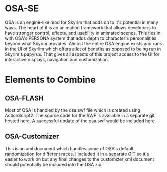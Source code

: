 # OSA-SE

OSA is an engine-like mod for Skyrim that adds on to it's potential in many ways. The heart of it is an animation framework that allows developers to have stronger control, effects, and usability in animated scenes. This ties in with OSA's PERSONA system that adds depth to character's personalities beyond what Skyrim provides.  Almost the entire OSA engine exists and runs in the UI of Skyriim which offers a lot of benefits as opposed to being run in Skyrim's papyrus. That gives all aspects of this project access to the UI for interactive displays, navigation and customization.

# Elements to Combine

## OSA-FLASH
Most of OSA is handled by the osa.swf file which is created using ActionScript2. The source code for the SWF is available in a separate git hosted here. A successful update of the osa.swf would be included here.

## OSA-Customizer
This is an xml document which handles some of OSA's default randomization for different races. I included it in a separate GIT so it's easier to work on but any final changes to the customizer xml document should potentially be included into the OSA zip.
